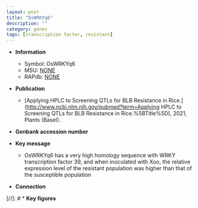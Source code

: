 ```yaml
---
layout: post
title: "OsWRKYq6"
description: ""
category: genes
tags: [transcription factor, resistant]
---
```


* **Information**  
    + Symbol: OsWRKYq6  
    + MSU: [NONE](http://rice.uga.edu/cgi-bin/ORF_infopage.cgi?orf=NONE)  
    + RAPdb: [NONE](http://rapdb.dna.affrc.go.jp/viewer/gbrowse_details/irgsp1?name=NONE)  

* **Publication**  
    + [Applying HPLC to Screening QTLs for BLB Resistance in Rice.](http://www.ncbi.nlm.nih.gov/pubmed?term=Applying HPLC to Screening QTLs for BLB Resistance in Rice.%5BTitle%5D), 2021, Plants (Basel).

* **Genbank accession number**  

* **Key message**  
    + OsWRKYq6 has a very high homology sequence with WRKY transcription factor 39, and when inoculated with Xoo, the relative expression level of the resistant population was higher than that of the susceptible population

* **Connection**  

[//]: # * **Key figures**  



